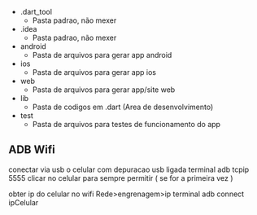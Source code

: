 - .dart_tool
    - Pasta padrao, não mexer
- .idea
    - Pasta padrao, não mexer
- android
    - Pasta de arquivos para gerar app android
- ios
    - Pasta de arquivos para gerar app ios
- web
    - Pasta de arquivos para gerar app/site web
- lib
    - Pasta de codigos em .dart (Area de desenvolvimento)
- test
    - Pasta de arquivos para testes de funcionamento do app


## ADB Wifi
conectar via usb o celular
com depuracao usb ligada
terminal
adb tcpip 5555
clicar no celular para sempre permitir ( se for a primeira vez )

obter ip do celular no wifi
Rede>engrenagem>ip
terminal 
adb connect ipCelular

